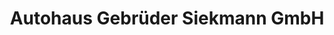 ---
title: "Autohaus Gebrüder Siekmann GmbH"
url: /luegde/autohaus-gebrueder-siekmann-gmbh/
shop: Autohaus
---